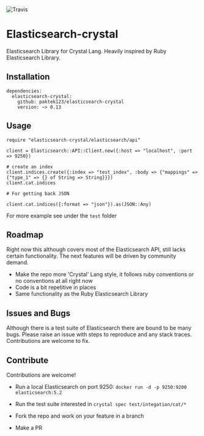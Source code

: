 ![Travis](https://travis-ci.org/paktek123/elasticsearch-crystal.svg?branch=master)

# Elasticsearch-crystal

Elasticsearch Library for Crystal Lang. Heavily inspired by Ruby Elasticsearch Library.

## Installation

```
dependencies:
  elasticsearch-crystal:
    github: paktek123/elasticsearch-crystal
    version: ~> 0.13
```

## Usage

```
require "elasticsearch-crystal/elasticsearch/api"

client = Elasticsearch::API::Client.new({:host => "localhost", :port => 9250})

# create an index
client.indices.create({:index => "test_index", :body => {"mappings" => {"type_1" => {} of String => String}}})
client.cat.indices

# For getting back JSON 

client.cat.indices({:format => "json"}).as(JSON::Any)
```

For more example see under the `test` folder

## Roadmap

Right now this although covers most of the Elasticsearch API, still lacks certain functionality. The next features will be driven by community demand.
- Make the repo more 'Crystal' Lang style, it follows ruby conventions or no conventions at all right now
- Code is a bit repetitive in places
- Same functionality as the Ruby Elasticsearch Library

## Issues and Bugs

Although there is a test suite of Elasticsearch there are bound to be many bugs. Please raise an issue with steps to reproduce and any stack traces. Contributions are welcome to fix.

## Contribute

Contributions are welcome!

- Run a local Elasticsearch on port 9250: `docker run -d -p 9250:9200 elasticsearch:5.2`

- Run the test suite interested in `crystal spec test/integation/cat/*`

- Fork the repo and work on your feature in a branch

- Make a PR
